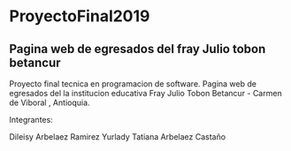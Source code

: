 # ProyectoFinal2019



Pagina web de egresados del fray Julio tobon betancur
-------------------------------------------------

Proyecto final tecnica en programacion de software. Pagina web de egresados del la institucion educativa Fray Julio Tobon Betancur - Carmen de Viboral , Antioquia.

Integrantes:

Dileisy Arbelaez Ramirez
Yurlady Tatiana Arbelaez Castaño

